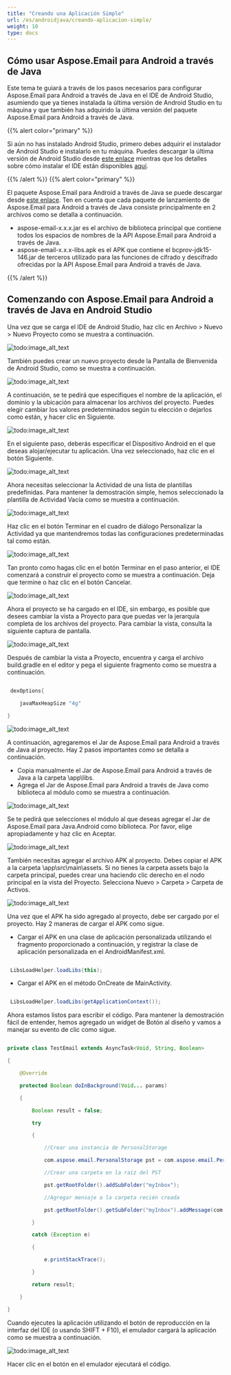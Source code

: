 ```yaml
---
title: "Creando una Aplicación Simple"
url: /es/androidjava/creando-aplicacion-simple/
weight: 10
type: docs
---
```


## **Cómo usar Aspose.Email para Android a través de Java**
Este tema te guiará a través de los pasos necesarios para configurar Aspose.Email para Android a través de Java en el IDE de Android Studio, asumiendo que ya tienes instalada la última versión de Android Studio en tu máquina y que también has adquirido la última versión del paquete Aspose.Email para Android a través de Java.

{{% alert color="primary" %}} 

Si aún no has instalado Android Studio, primero debes adquirir el instalador de Android Studio e instalarlo en tu máquina. Puedes descargar la última versión de Android Studio desde [este enlace](https://developer.android.com/studio/index.html#win-bundle) mientras que los detalles sobre cómo instalar el IDE están disponibles [aquí](https://developer.android.com/studio/install.html).

{{% /alert %}} {{% alert color="primary" %}} 

El paquete Aspose.Email para Android a través de Java se puede descargar desde [este enlace](https://downloads.aspose.com/email/androidjava). Ten en cuenta que cada paquete de lanzamiento de Aspose.Email para Android a través de Java consiste principalmente en 2 archivos como se detalla a continuación.

- aspose-email-x.x.x.jar es el archivo de biblioteca principal que contiene todos los espacios de nombres de la API Aspose.Email para Android a través de Java.
- aspose-email-x.x.x-libs.apk es el APK que contiene el bcprov-jdk15-146.jar de terceros utilizado para las funciones de cifrado y descifrado ofrecidas por la API Aspose.Email para Android a través de Java.

{{% /alert %}} 
## **Comenzando con Aspose.Email para Android a través de Java en Android Studio**
Una vez que se carga el IDE de Android Studio, haz clic en Archivo > Nuevo > Nuevo Proyecto como se muestra a continuación.

![todo:image_alt_text](run_examples_1.png)

También puedes crear un nuevo proyecto desde la Pantalla de Bienvenida de Android Studio, como se muestra a continuación.

![todo:image_alt_text](run_examples_2.png)

A continuación, se te pedirá que especifiques el nombre de la aplicación, el dominio y la ubicación para almacenar los archivos del proyecto. Puedes elegir cambiar los valores predeterminados según tu elección o dejarlos como están, y hacer clic en Siguiente.

![todo:image_alt_text](run_examples_3.png)

En el siguiente paso, deberás especificar el Dispositivo Android en el que deseas alojar/ejecutar tu aplicación. Una vez seleccionado, haz clic en el botón Siguiente.

![todo:image_alt_text](run_examples_4.png)

Ahora necesitas seleccionar la Actividad de una lista de plantillas predefinidas. Para mantener la demostración simple, hemos seleccionado la plantilla de Actividad Vacía como se muestra a continuación.

![todo:image_alt_text](run_examples_5.png)

Haz clic en el botón Terminar en el cuadro de diálogo Personalizar la Actividad ya que mantendremos todas las configuraciones predeterminadas tal como están.

![todo:image_alt_text](run_examples_6.png)

Tan pronto como hagas clic en el botón Terminar en el paso anterior, el IDE comenzará a construir el proyecto como se muestra a continuación. Deja que termine o haz clic en el botón Cancelar.

![todo:image_alt_text](run_examples_7.png)

Ahora el proyecto se ha cargado en el IDE, sin embargo, es posible que desees cambiar la vista a Proyecto para que puedas ver la jerarquía completa de los archivos del proyecto. Para cambiar la vista, consulta la siguiente captura de pantalla.

![todo:image_alt_text](run_examples_8.png)

Después de cambiar la vista a Proyecto, encuentra y carga el archivo build.gradle en el editor y pega el siguiente fragmento como se muestra a continuación.


~~~Java

 dexOptions{

    javaMaxHeapSize "4g"

}

~~~

![todo:image_alt_text](run_examples_9.png)

A continuación, agregaremos el Jar de Aspose.Email para Android a través de Java al proyecto. Hay 2 pasos importantes como se detalla a continuación.

- Copia manualmente el Jar de Aspose.Email para Android a través de Java a la carpeta \app\libs.
- Agrega el Jar de Aspose.Email para Android a través de Java como biblioteca al módulo como se muestra a continuación.

![todo:image_alt_text](run_examples_10.png)

Se te pedirá que selecciones el módulo al que deseas agregar el Jar de Aspose.Email para Java.Android como biblioteca. Por favor, elige apropiadamente y haz clic en Aceptar.

![todo:image_alt_text](run_examples_11.png)

También necesitas agregar el archivo APK al proyecto. Debes copiar el APK a la carpeta \app\src\main\assets. Si no tienes la carpeta assets bajo la carpeta principal, puedes crear una haciendo clic derecho en el nodo principal en la vista del Proyecto. Selecciona Nuevo > Carpeta > Carpeta de Activos.

![todo:image_alt_text](run_examples_12.png)

Una vez que el APK ha sido agregado al proyecto, debe ser cargado por el proyecto. Hay 2 maneras de cargar el APK como sigue.

- Cargar el APK en una clase de aplicación personalizada utilizando el fragmento proporcionado a continuación, y registrar la clase de aplicación personalizada en el AndroidManifest.xml.


~~~Java

 LibsLoadHelper.loadLibs(this);

~~~

- Cargar el APK en el método OnCreate de MainActivity.


~~~Java

 LibsLoadHelper.loadLibs(getApplicationContext());

~~~

Ahora estamos listos para escribir el código. Para mantener la demostración fácil de entender, hemos agregado un widget de Botón al diseño y vamos a manejar su evento de clic como sigue.


~~~Java

private class TestEmail extends AsyncTask<Void, String, Boolean> 

{

    @Override

    protected Boolean doInBackground(Void... params) 

    {

        Boolean result = false;

        try 

        {

            //Crear una instancia de PersonalStorage

            com.aspose.email.PersonalStorage pst = com.aspose.email.PersonalStorage.create("newSample_out.pst", 0);

            //Crear una carpeta en la raíz del PST

            pst.getRootFolder().addSubFolder("myInbox");

            //Agregar mensaje a la carpeta recién creada

            pst.getRootFolder().getSubFolder("myInbox").addMessage(com.aspose.email.MapiMessage.fromFile("message.msg"));

        } 

        catch (Exception e) 

        {

            e.printStackTrace();

        }

        return result;

    }

}

~~~

Cuando ejecutes la aplicación utilizando el botón de reproducción en la interfaz del IDE (o usando SHIFT + F10), el emulador cargará la aplicación como se muestra a continuación.

![todo:image_alt_text](run_examples_13.png)

Hacer clic en el botón en el emulador ejecutará el código.